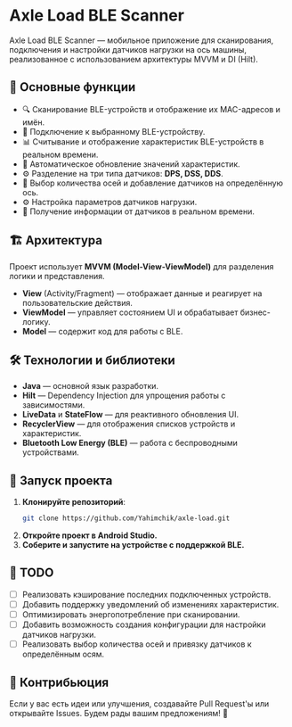 # Axle Load BLE Scanner

Axle Load BLE Scanner — мобильное приложение для сканирования, подключения и настройки датчиков нагрузки на ось машины, реализованное с использованием архитектуры MVVM и DI (Hilt).

## 📌 Основные функции
- 🔍 Сканирование BLE-устройств и отображение их MAC-адресов и имён.
- 📡 Подключение к выбранному BLE-устройству.
- 📊 Считывание и отображение характеристик BLE-устройств в реальном времени.
- 🔄 Автоматическое обновление значений характеристик.
- ⚙️ Разделение на три типа датчиков: **DPS, DSS, DDS**.
- 🚛 Выбор количества осей и добавление датчиков на определённую ось.
- ⚙️ Настройка параметров датчиков нагрузки.
- 📡 Получение информации от датчиков в реальном времени.

## 🏗 Архитектура
Проект использует **MVVM (Model-View-ViewModel)** для разделения логики и представления.
- **View** (Activity/Fragment) — отображает данные и реагирует на пользовательские действия.
- **ViewModel** — управляет состоянием UI и обрабатывает бизнес-логику.
- **Model** — содержит код для работы с BLE.

## 🛠 Технологии и библиотеки
- **Java** — основной язык разработки.
- **Hilt** — Dependency Injection для упрощения работы с зависимостями.
- **LiveData** и **StateFlow** — для реактивного обновления UI.
- **RecyclerView** — для отображения списков устройств и характеристик.
- **Bluetooth Low Energy (BLE)** — работа с беспроводными устройствами.

## 🚀 Запуск проекта
1. **Клонируйте репозиторий**:
   ```sh
   git clone https://github.com/Yahimchik/axle-load.git
   ```
2. **Откройте проект в Android Studio.**
3. **Соберите и запустите на устройстве с поддержкой BLE.**

## 📖 TODO
- [ ] Реализовать кэширование последних подключенных устройств.
- [ ] Добавить поддержку уведомлений об изменениях характеристик.
- [ ] Оптимизировать энергопотребление при сканировании.
- [ ] Добавить возможность создания конфигурации для настройки датчиков нагрузки.
- [ ] Реализовать выбор количества осей и привязку датчиков к определённым осям.

## 🤝 Контрибьюция
Если у вас есть идеи или улучшения, создавайте Pull Request'ы или открывайте Issues. Будем рады вашим предложениям! 🚀

